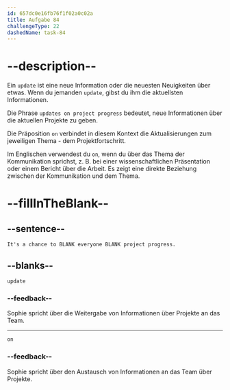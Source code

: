 ```yaml
---
id: 657dc0e16fb76f1f02a0c02a
title: Aufgabe 84
challengeType: 22
dashedName: task-84
---
```


# --description--

Ein `update` ist eine neue Information oder die neuesten Neuigkeiten über etwas. Wenn du jemanden `update`, gibst du ihm die aktuellsten Informationen.

Die Phrase `updates on project progress` bedeutet, neue Informationen über die aktuellen Projekte zu geben.

Die Präposition `on` verbindet in diesem Kontext die Aktualisierungen zum jeweiligen Thema - dem Projektfortschritt.

Im Englischen verwendest du `on`, wenn du über das Thema der Kommunikation sprichst, z. B. bei einer wissenschaftlichen Präsentation oder einem Bericht über die Arbeit. Es zeigt eine direkte Beziehung zwischen der Kommunikation und dem Thema.

# --fillInTheBlank--

## --sentence--

`It's a chance to BLANK everyone BLANK project progress.`

## --blanks--

`update`

### --feedback--

Sophie spricht über die Weitergabe von Informationen über Projekte an das Team.

---

`on`

### --feedback--

Sophie spricht über den Austausch von Informationen an das Team über Projekte.

